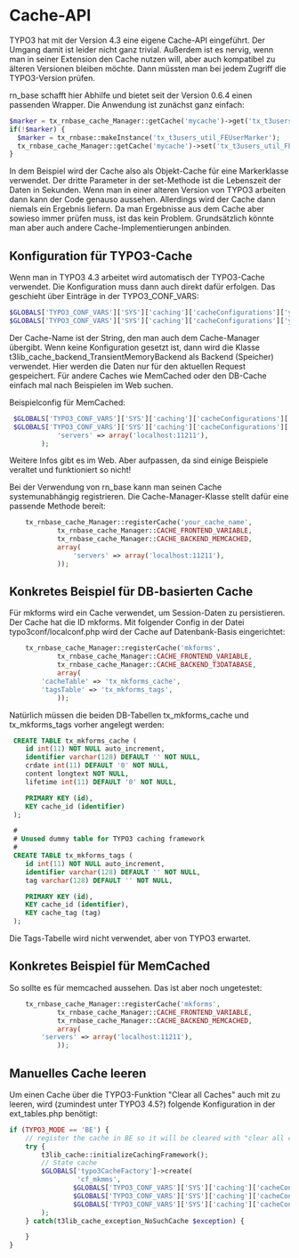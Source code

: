 Cache-API
=========

TYPO3 hat mit der Version 4.3 eine eigene Cache-API eingeführt. Der Umgang damit ist leider nicht ganz trivial. Außerdem ist es nervig, wenn man in seiner Extension den Cache nutzen will, aber auch kompatibel zu älteren Versionen bleiben möchte. Dann müssten man bei jedem Zugriff die TYPO3-Version prüfen.

rn_base schafft hier Abhilfe und bietet seit der Version 0.6.4 einen passenden Wrapper. Die Anwendung ist zunächst ganz einfach:

```php
$marker = tx_rnbase_cache_Manager::getCache('mycache')->get('tx_t3users_util_FEUserMarker');
if(!$marker) {
  $marker = tx_rnbase::makeInstance('tx_t3users_util_FEUserMarker');
  tx_rnbase_cache_Manager::getCache('mycache')->set('tx_t3users_util_FEUserMarker', $marker, 0);
}
```
In dem Beispiel wird der Cache also als Objekt-Cache für eine Markerklasse verwendet. Der dritte Parameter in der set-Methode ist die Lebenszeit der Daten in Sekunden. Wenn man in einer alteren Version von TYPO3 arbeiten dann kann der Code genauso aussehen. Allerdings wird der Cache dann niemals ein Ergebnis liefern. Da man Ergebnisse aus dem Cache aber sowieso immer prüfen muss, ist das kein Problem. Grundsätzlich könnte man aber auch andere Cache-Implementierungen anbinden.

Konfiguration für TYPO3-Cache
-----------------------------

Wenn man in TYPO3 4.3 arbeitet wird automatisch der TYPO3-Cache verwendet. Die Konfiguration muss dann auch direkt dafür erfolgen. Das geschieht über Einträge in der TYPO3_CONF_VARS:

```php
$GLOBALS['TYPO3_CONF_VARS']['SYS']['caching']['cacheConfigurations']['your_cache_name']['backend'],
$GLOBALS['TYPO3_CONF_VARS']['SYS']['caching']['cacheConfigurations']['your_cache_name']['options']
```
Der Cache-Name ist der String, den man auch dem Cache-Manager übergibt. Wenn keine Konfiguration gesetzt ist, dann wird die Klasse t3lib_cache_backend_TransientMemoryBackend als Backend (Speicher) verwendet. Hier werden die Daten nur für den aktuellen Request gespeichert. Für andere Caches wie MemCached oder den DB-Cache einfach mal nach Beispielen im Web suchen.

Beispielconfig für MemCached:
```php
 $GLOBALS['TYPO3_CONF_VARS']['SYS']['caching']['cacheConfigurations']['your_cache_name']['backend'] = 't3lib_cache_backend_MemcachedBackend';
 $GLOBALS['TYPO3_CONF_VARS']['SYS']['caching']['cacheConfigurations']['your_cache_name']['options'] = array(
            'servers' => array('localhost:11211'),
        );
```
Weitere Infos gibt es im Web. Aber aufpassen, da sind einige Beispiele veraltet und funktioniert so nicht!

Bei der Verwendung von rn_base kann man seinen Cache systemunabhängig registrieren. Die Cache-Manager-Klasse stellt dafür eine passende Methode bereit:

```php
    tx_rnbase_cache_Manager::registerCache('your_cache_name',
            tx_rnbase_cache_Manager::CACHE_FRONTEND_VARIABLE,
            tx_rnbase_cache_Manager::CACHE_BACKEND_MEMCACHED,
            array(
                'servers' => array('localhost:11211'),
            ));
```


Konkretes Beispiel für DB-basierten Cache
-----------------------------------------
Für mkforms wird ein Cache verwendet, um Session-Daten zu persistieren. Der Cache hat die ID mkforms. Mit folgender Config in der Datei typo3conf/localconf.php wird der Cache auf Datenbank-Basis eingerichtet:
```php
    tx_rnbase_cache_Manager::registerCache('mkforms',
            tx_rnbase_cache_Manager::CACHE_FRONTEND_VARIABLE,
            tx_rnbase_cache_Manager::CACHE_BACKEND_T3DATABASE,
            array(
        'cacheTable' => 'tx_mkforms_cache',
        'tagsTable' => 'tx_mkforms_tags',
            ));
```
Natürlich müssen die beiden DB-Tabellen tx_mkforms_cache und tx_mkforms_tags vorher angelegt werden:
```sql
 CREATE TABLE tx_mkforms_cache (
    id int(11) NOT NULL auto_increment,
    identifier varchar(128) DEFAULT '' NOT NULL,
    crdate int(11) DEFAULT '0' NOT NULL,
    content longtext NOT NULL,
    lifetime int(11) DEFAULT '0' NOT NULL,

    PRIMARY KEY (id),
    KEY cache_id (identifier)
 );

 #
 # Unused dummy table for TYPO3 caching framework
 #
 CREATE TABLE tx_mkforms_tags (
    id int(11) NOT NULL auto_increment,
    identifier varchar(128) DEFAULT '' NOT NULL,
    tag varchar(128) DEFAULT '' NOT NULL,

    PRIMARY KEY (id),
    KEY cache_id (identifier),
    KEY cache_tag (tag)
 );
```
Die Tags-Tabelle wird nicht verwendet, aber von TYPO3 erwartet.

Konkretes Beispiel für MemCached
--------------------------------
So sollte es für memcached aussehen. Das ist aber noch ungetestet:

```php
    tx_rnbase_cache_Manager::registerCache('mkforms',
            tx_rnbase_cache_Manager::CACHE_FRONTEND_VARIABLE,
            tx_rnbase_cache_Manager::CACHE_BACKEND_MEMCACHED,
            array(
        'servers' => array('localhost:11211'),
            ));
```

Manuelles Cache leeren
----------------------
Um einen Cache über die TYPO3-Funktion "Clear all Caches" auch mit zu leeren, wird (zumindest unter TYPO3 4.5?) folgende Konfiguration in der ext_tables.php benötigt:

```php
if (TYPO3_MODE == 'BE') {
    // register the cache in BE so it will be cleared with "clear all caches"
    try {
        t3lib_cache::initializeCachingFramework();
        // State cache
        $GLOBALS['typo3CacheFactory']->create(
                 'cf_mkmms',
                $GLOBALS['TYPO3_CONF_VARS']['SYS']['caching']['cacheConfigurations']['mkmms']['frontend'],
                $GLOBALS['TYPO3_CONF_VARS']['SYS']['caching']['cacheConfigurations']['mkmms']['backend'],
                $GLOBALS['TYPO3_CONF_VARS']['SYS']['caching']['cacheConfigurations']['mkmms']['options']
        );
    } catch(t3lib_cache_exception_NoSuchCache $exception) {

    }
}
```
